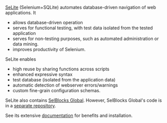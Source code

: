 [SeLite](http://selite.github.io/) (Selenium+SQLite) automates database-driven navigation of web applications. It
* allows database-driven operation
* serves for functional testing, with test data isolated from the tested application
* serves for non-testing purposes, such as automated administration or data mining.
* improves productivity of Selenium.

SeLite enables
* high reuse by sharing functions across scripts
* enhanced expressive syntax
* test database (isolated from the application data)
* automatic detection of webserver errors/warnings
* custom fine-grain configuration schemas.

SeLite also contains [SelBlocks Global](https://selite.github.io/SelBlocksGlobal). However, SelBlocks Global's code is in a [separate repository](https://github.com/SeLite/SelBlocksGlobal).

See its extensive [documentation](http://selite.github.io/) for benefits and installation.